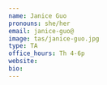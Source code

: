 ```yaml
---
name: Janice Guo
pronouns: she/her
email: janice-guo@
image: tas/janice-guo.jpg
type: TA
office_hours: Th 4-6p
website: 
bio: 
---
```

